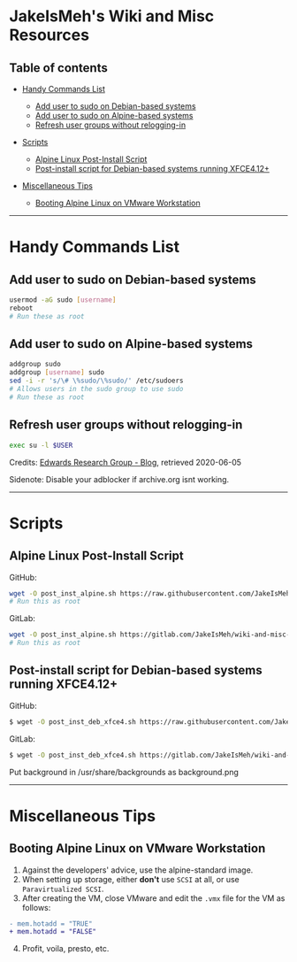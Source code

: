 # JakeIsMeh's Wiki and Misc Resources

## Table of contents
- [Handy Commands List](#handy-commands-list)
  - [Add user to sudo on Debian-based systems](#add-user-to-sudo-on-debian-based-systems)
  - [Add user to sudo on Alpine-based systems](#add-user-to-sudo-on-alpine-based-systems)
  - [Refresh user groups without relogging-in](#refresh-user-groups-without-relogging-in)

- [Scripts](#scripts)
  - [Alpine Linux Post-Install Script](#alpine-linux-post-install-script)
  - [Post-install script for Debian-based systems running XFCE4.12+](#post-install-script-for-debian-based-systems-running-xfce412)

- [Miscellaneous Tips](#miscellaneous-tips)
  - [Booting Alpine Linux on VMware Workstation](#booting-alpine-linux-on-vmware-workstation)
---
# Handy Commands List

## Add user to sudo on Debian-based systems
```sh
usermod -aG sudo [username]
reboot
# Run these as root
```

## Add user to sudo on Alpine-based systems
```sh 
addgroup sudo
addgroup [username] sudo
sed -i -r 's/\# \%sudo/\%sudo/' /etc/sudoers
# Allows users in the sudo group to use sudo
# Run these as root
```

## Refresh user groups without relogging-in
```sh
exec su -l $USER
```
Credits: [Edwards Research Group - Blog](https://web.archive.org/web/20101213065747/http://blog.edwards-research.com/2010/10/linux-refresh-group-membership-without-logging-out/), retrieved 2020-06-05

Sidenote: Disable your adblocker if archive.org isnt working.

---
# Scripts

## Alpine Linux Post-Install Script

GitHub:
```sh
wget -O post_inst_alpine.sh https://raw.githubusercontent.com/JakeIsMeh/wiki-and-misc-resources/master/res/post_inst_alpine.sh && chmod +x post_inst_alpine.sh && ./post_inst_alpine.sh
# Run this as root
```

GitLab:
```sh
wget -O post_inst_alpine.sh https://gitlab.com/JakeIsMeh/wiki-and-misc-resources/raw/master/res/post_inst_alpine.sh && chmod +x post_inst_alpine.sh && ./post_inst_alpine.sh
# Run this as root
```

## Post-install script for Debian-based systems running XFCE4.12+

GitHub:
```sh
$ wget -O post_inst_deb_xfce4.sh https://raw.githubusercontent.com/JakeIsMeh/wiki-and-misc-resources/master/res/post_inst_deb_xfce4.sh && chmod +x post_inst_deb_xfce4.sh && ./post_inst_deb_xfce4.sh 
```

GitLab:
```sh
$ wget -O post_inst_deb_xfce4.sh https://gitlab.com/JakeIsMeh/wiki-and-misc-resources/raw/master/res/post_inst_deb_xfce4.sh && chmod +x post_inst_deb_xfce4.sh && ./post_inst_deb_xfce4.sh
```

Put background in /usr/share/backgrounds as background.png

---
# Miscellaneous Tips

## Booting Alpine Linux on VMware Workstation
1. Against the developers' advice, use the alpine-standard image.
2. When setting up storage, either **don't** use `SCSI` at all, or use `Paravirtualized SCSI`.
3. After creating the VM, close VMware and edit the `.vmx` file for the VM as follows:
```diff
- mem.hotadd = "TRUE"
+ mem.hotadd = "FALSE"
```
4. Profit, voila, presto, etc.